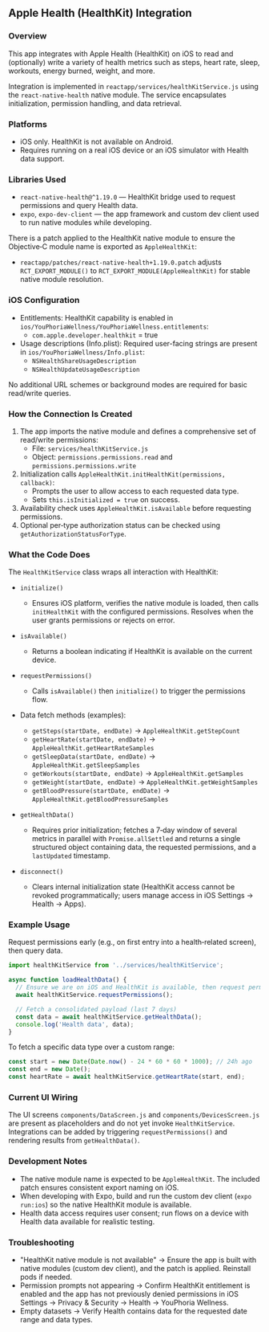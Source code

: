 ## Apple Health (HealthKit) Integration

### Overview
This app integrates with Apple Health (HealthKit) on iOS to read and (optionally) write a variety of health metrics such as steps, heart rate, sleep, workouts, energy burned, weight, and more.

Integration is implemented in `reactapp/services/healthKitService.js` using the `react-native-health` native module. The service encapsulates initialization, permission handling, and data retrieval.

### Platforms
- iOS only. HealthKit is not available on Android.
- Requires running on a real iOS device or an iOS simulator with Health data support.

### Libraries Used
- `react-native-health@^1.19.0` — HealthKit bridge used to request permissions and query Health data.
- `expo`, `expo-dev-client` — the app framework and custom dev client used to run native modules while developing.

There is a patch applied to the HealthKit native module to ensure the Objective‑C module name is exported as `AppleHealthKit`:
- `reactapp/patches/react-native-health+1.19.0.patch` adjusts `RCT_EXPORT_MODULE()` to `RCT_EXPORT_MODULE(AppleHealthKit)` for stable native module resolution.

### iOS Configuration
- Entitlements: HealthKit capability is enabled in `ios/YouPhoriaWellness/YouPhoriaWellness.entitlements`:
  - `com.apple.developer.healthkit` = true
- Usage descriptions (Info.plist): Required user-facing strings are present in `ios/YouPhoriaWellness/Info.plist`:
  - `NSHealthShareUsageDescription`
  - `NSHealthUpdateUsageDescription`

No additional URL schemes or background modes are required for basic read/write queries.

### How the Connection Is Created
1. The app imports the native module and defines a comprehensive set of read/write permissions:
   - File: `services/healthKitService.js`
   - Object: `permissions.permissions.read` and `permissions.permissions.write`
2. Initialization calls `AppleHealthKit.initHealthKit(permissions, callback)`:
   - Prompts the user to allow access to each requested data type.
   - Sets `this.isInitialized = true` on success.
3. Availability check uses `AppleHealthKit.isAvailable` before requesting permissions.
4. Optional per‑type authorization status can be checked using `getAuthorizationStatusForType`.

### What the Code Does
The `HealthKitService` class wraps all interaction with HealthKit:

- `initialize()`
  - Ensures iOS platform, verifies the native module is loaded, then calls `initHealthKit` with the configured permissions. Resolves when the user grants permissions or rejects on error.

- `isAvailable()`
  - Returns a boolean indicating if HealthKit is available on the current device.

- `requestPermissions()`
  - Calls `isAvailable()` then `initialize()` to trigger the permissions flow.

- Data fetch methods (examples):
  - `getSteps(startDate, endDate)` → `AppleHealthKit.getStepCount`
  - `getHeartRate(startDate, endDate)` → `AppleHealthKit.getHeartRateSamples`
  - `getSleepData(startDate, endDate)` → `AppleHealthKit.getSleepSamples`
  - `getWorkouts(startDate, endDate)` → `AppleHealthKit.getSamples`
  - `getWeight(startDate, endDate)` → `AppleHealthKit.getWeightSamples`
  - `getBloodPressure(startDate, endDate)` → `AppleHealthKit.getBloodPressureSamples`

- `getHealthData()`
  - Requires prior initialization; fetches a 7‑day window of several metrics in parallel with `Promise.allSettled` and returns a single structured object containing data, the requested permissions, and a `lastUpdated` timestamp.

- `disconnect()`
  - Clears internal initialization state (HealthKit access cannot be revoked programmatically; users manage access in iOS Settings → Health → Apps).

### Example Usage
Request permissions early (e.g., on first entry into a health‑related screen), then query data.

```javascript
import healthKitService from '../services/healthKitService';

async function loadHealthData() {
  // Ensure we are on iOS and HealthKit is available, then request permissions
  await healthKitService.requestPermissions();

  // Fetch a consolidated payload (last 7 days)
  const data = await healthKitService.getHealthData();
  console.log('Health data', data);
}
```

To fetch a specific data type over a custom range:

```javascript
const start = new Date(Date.now() - 24 * 60 * 60 * 1000); // 24h ago
const end = new Date();
const heartRate = await healthKitService.getHeartRate(start, end);
```

### Current UI Wiring
The UI screens `components/DataScreen.js` and `components/DevicesScreen.js` are present as placeholders and do not yet invoke `HealthKitService`. Integrations can be added by triggering `requestPermissions()` and rendering results from `getHealthData()`.

### Development Notes
- The native module name is expected to be `AppleHealthKit`. The included patch ensures consistent export naming on iOS.
- When developing with Expo, build and run the custom dev client (`expo run:ios`) so the native HealthKit module is available.
- Health data access requires user consent; run flows on a device with Health data available for realistic testing.

### Troubleshooting
- "HealthKit native module is not available" → Ensure the app is built with native modules (custom dev client), and the patch is applied. Reinstall pods if needed.
- Permission prompts not appearing → Confirm HealthKit entitlement is enabled and the app has not previously denied permissions in iOS Settings → Privacy & Security → Health → YouPhoria Wellness.
- Empty datasets → Verify Health contains data for the requested date range and data types.


